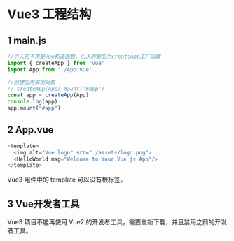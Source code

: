 # Vue3 工程结构

## 1 main.js

```js
//引入的不再是Vue构造函数，引入的是名为createApp工厂函数
import { createApp } from 'vue'
import App from './App.vue'

//创建应用实例对象
// createApp(App).mount('#app')
const app = createApp(App)
console.log(app)
app.mount("#app")
```

## 2 App.vue

```js
<template>
  <img alt="Vue logo" src="./assets/logo.png">
  <HelloWorld msg="Welcome to Your Vue.js App"/>
</template>
```

Vue3 组件中的 template 可以没有根标签。

## 3 Vue开发者工具

Vue3 项目不能再使用 Vue2 的开发者工具，需要重新下载，并且禁用之前的开发者工具。
